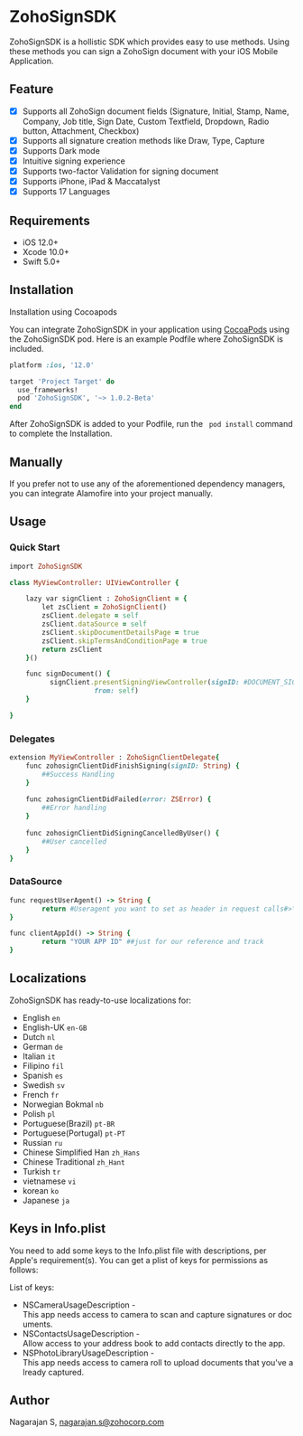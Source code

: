 # ZohoSignSDK

ZohoSignSDK is a hollistic SDK which provides easy to use methods. Using these methods you can sign a ZohoSign document with your iOS Mobile Application.

## Feature
 - [x] Supports all ZohoSign document fields (Signature, Initial, Stamp, Name, Company, Job title, Sign Date, Custom Textfield, Dropdown, Radio button, Attachment, Checkbox)
 - [x] Supports all signature creation methods like Draw, Type, Capture
 - [x] Supports Dark mode
 - [x] Intuitive signing experience 
 - [x] Supports two-factor Validation for signing document
 - [x] Supports iPhone, iPad & Maccatalyst 
 - [x] Supports 17 Languages 
 
## Requirements

* iOS 12.0+ 
* Xcode 10.0+
* Swift 5.0+

## Installation
Installation using Cocoapods

You can integrate ZohoSignSDK in your application using [CocoaPods](https://cocoapods.org) using the ZohoSignSDK pod. Here is an example Podfile where ZohoSignSDK is included.

```ruby
platform :ios, '12.0'

target 'Project Target' do
  use_frameworks!
  pod 'ZohoSignSDK', '~> 1.0.2-Beta'
end
```

After ZohoSignSDK is added to your Podfile, run the ``` pod install``` command to complete the Installation.


## Manually

If you prefer not to use any of the aforementioned dependency managers, you can integrate Alamofire into your project manually.

## Usage

### Quick Start

```ruby
import ZohoSignSDK

class MyViewController: UIViewController {

    lazy var signClient : ZohoSignClient = {
        let zsClient = ZohoSignClient()
        zsClient.delegate = self
        zsClient.dataSource = self
        zsClient.skipDocumentDetailsPage = true
        zsClient.skipTermsAndConditionPage = true
        return zsClient
    }()

    func signDocument() {
          signClient.presentSigningViewController(signID: #DOCUMENT_SIGN_ID_TO_BE_SIGNED#, 
                     from: self)
    }

}
```

### Delegates
```ruby
extension MyViewController : ZohoSignClientDelegate{
    func zohosignClientDidFinishSigning(signID: String) {
        ##Success Handling
    }
    
    func zohosignClientDidFailed(error: ZSError) {
        ##Error handling
    }
    
    func zohosignClientDidSigningCancelledByUser() {
        ##User cancelled
    }
}
```

### DataSource
```ruby
func requestUserAgent() -> String {
        return #Useragent you want to set as header in request calls#>\
}

func clientAppId() -> String {
        return "YOUR APP ID" ##just for our reference and track
}
```

## Localizations

ZohoSignSDK has ready-to-use localizations for:

* English ```en```
* English-UK ```en-GB```
* Dutch ```nl```
* German ```de```
* Italian ```it```
* Filipino ```fil```
* Spanish ```es```
* Swedish ```sv```
* French ```fr```
* Norwegian Bokmal ```nb```
* Polish ```pl```
* Portuguese(Brazil) ```pt-BR```
* Portuguese(Portugal) ```pt-PT```
* Russian ```ru```
* Chinese Simplified Han ```zh_Hans```
* Chinese Traditional ```zh_Hant```
* Turkish ```tr```
* vietnamese ```vi```
* korean ```ko```
* Japanese ```ja```

## Keys in Info.plist

You need to add some keys to the Info.plist file with descriptions, per Apple's requirement(s). You can get a plist of keys for permissions as follows:

List of keys:

* NSCameraUsageDescription - This app needs access to camera to scan and capture signatures or documents. 
* NSContactsUsageDescription - Allow access to your address book to add contacts directly to the app.
* NSPhotoLibraryUsageDescription - This app needs access to camera roll to upload documents that you've already captured.


## Author

Nagarajan S, nagarajan.s@zohocorp.com


